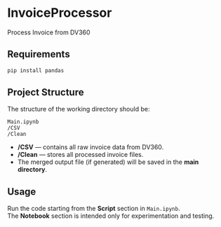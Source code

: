 # InvoiceProcessor
Process Invoice from DV360

## Requirements
```bash
pip install pandas
```

## Project Structure
The structure of the working directory should be:
 
```
Main.ipynb
/CSV
/Clean
```

- **/CSV** — contains all raw invoice data from DV360.  
- **/Clean** — stores all processed invoice files.  
- The merged output file (if generated) will be saved in the **main directory**.  

## Usage
Run the code starting from the **Script** section in `Main.ipynb`.  
The **Notebook** section is intended only for experimentation and testing.  
